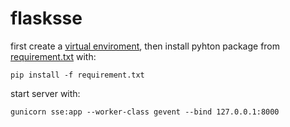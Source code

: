 # flasksse
first create a [virtual enviroment](https://virtualenv.pypa.io/en/stable/), then install pyhton package from [requirement.txt](https://github.com/mohamadnabikhani/flasksse/blob/master/requirement.txt) with:
```
pip install -f requirement.txt
```
start server with:
```
gunicorn sse:app --worker-class gevent --bind 127.0.0.1:8000
```
